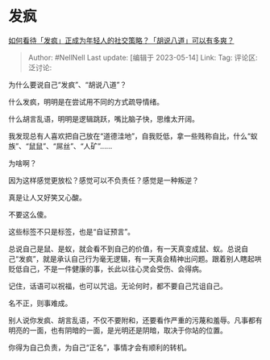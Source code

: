 # 发疯

[如何看待「发疯」正成为年轻人的社交策略？「胡说八道」可以有多爽？](https://www.zhihu.com/question/596140536/answer/3027161580)

> Author: #NellNell
> Last update: [编辑于 2023-05-14]
> Link:
> Tag:
> 评论区:
> 泛讨论:

为什么要说自己“发疯”、“胡说八道”？

什么发疯，明明是在尝试用不同的方式疏导情绪。

什么胡言乱语，明明是逻辑跳跃，嘴比脑子快，思维太开阔。

我发现总有人喜欢把自己放在“道德洼地”，自我贬低，拿一些贱称自比，什么“蚁族”、“鼠鼠”、“屌丝”、“人矿”……

为啥啊？

因为这样感觉更放松？感觉可以不负责任？感觉是一种叛逆？

真是让人又好笑又心酸。

不要这么傻。

这些标签不只是标签，也是“自证预言”。

总说自己是鼠、是蚁，就会看不到自己的价值，有一天真变成鼠、蚁。总说自己“发疯”，就是承认自己行为毫无逻辑，有一天真会精神出问题。跟着别人瞎起哄贬低自己，不是一件健康的事，长此以往心灵会受伤、会得病。

记住，话语可以祝福，也可以咒诅。无论何时，都不要自己咒诅自己。

名不正，则事难成。

别人说你发疯、胡言乱语，不仅不要附和，还要看作严重的污蔑和羞辱。凡事都有明亮的一面，也有阴暗的一面，是光明还是阴暗，取决于你站的位置。

你得为自己负责，为自己“正名”，事情才会有顺利的转机。
